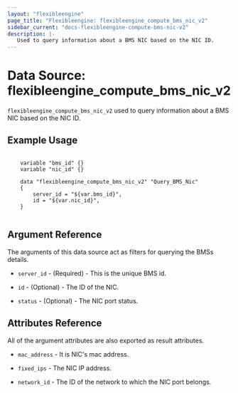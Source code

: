 ```yaml
---
layout: "flexibleengine"
page_title: "Flexibleengine: flexibleengine_compute_bms_nic_v2"
sidebar_current: "docs-flexibleengine-compute-bms-nic-v2"
description: |-
   Used to query information about a BMS NIC based on the NIC ID.
---
```


# Data Source: flexibleengine_compute_bms_nic_v2

`flexibleengine_compute_bms_nic_v2` used to query information about a BMS NIC based on the NIC ID.


## Example Usage

```hcl
    
    variable "bms_id" {}
    variable "nic_id" {}

    data "flexibleengine_compute_bms_nic_v2" "Query_BMS_Nic" 
    {
        server_id = "${var.bms_id}",
        id = "${var.nic_id}",
    }
       
```

## Argument Reference

The arguments of this data source act as filters for querying the BMSs details.

* `server_id` - (Required) - This is the unique BMS id.

* `id` - (Optional) - The ID of the NIC.

* `status` - (Optional) - The NIC port status.

## Attributes Reference

All of the argument attributes are also exported as result attributes. 

* `mac_address` - It is NIC's mac address.

* `fixed_ips` - The NIC IP address.

* `network_id` - The ID of the network to which the NIC port belongs.

